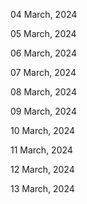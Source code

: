 04 March, 2024

05 March, 2024

06 March, 2024

07 March, 2024

08 March, 2024

09 March, 2024

10 March, 2024

11 March, 2024

12 March, 2024

13 March, 2024